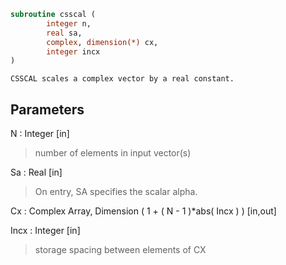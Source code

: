 ```fortran
subroutine csscal (
		integer n,
		real sa,
		complex, dimension(*) cx,
		integer incx
)
```

    CSSCAL scales a complex vector by a real constant.

## Parameters
N : Integer [in]
> number of elements in input vector(s)

Sa : Real [in]
> On entry, SA specifies the scalar alpha.

Cx : Complex Array, Dimension ( 1 + ( N - 1 )*abs( Incx ) ) [in,out]

Incx : Integer [in]
> storage spacing between elements of CX

